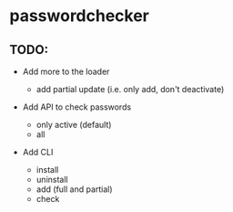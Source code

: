 # passwordchecker

## TODO:
- Add more to the loader
    - add partial update (i.e. only add, don't deactivate)

- Add API to check passwords
    - only active (default)
    - all

- Add CLI
    - install
    - uninstall
    - add (full and partial)
    - check
